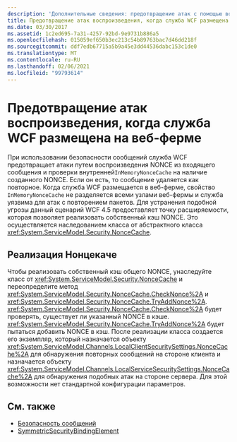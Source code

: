 ```yaml
---
description: 'Дополнительные сведения: предотвращение атак с помощью воспроизведения при размещении службы WCF в веб-ферме'
title: Предотвращение атак воспроизведения, когда служба WCF размещена на веб-ферме
ms.date: 03/30/2017
ms.assetid: 1c2ed695-7a31-4257-92bd-9e9731b886a5
ms.openlocfilehash: 015059ef650b3ec213c54b89763bac7d46dd218f
ms.sourcegitcommit: ddf7edb67715a5b9a45e3dd44536dabc153c1de0
ms.translationtype: MT
ms.contentlocale: ru-RU
ms.lasthandoff: 02/06/2021
ms.locfileid: "99793614"
---
```

# <a name="preventing-replay-attacks-when-a-wcf-service-is-hosted-in-a-web-farm"></a>Предотвращение атак воспроизведения, когда служба WCF размещена на веб-ферме

При использовании безопасности сообщений служба WCF предотвращает атаки путем воспроизведения NONCE из входящего сообщения и проверки внутренней`InMemoryNonceCache` на наличие созданного NONCE. Если он есть, то сообщение удаляется как повторное. Когда служба WCF размещается в веб-ферме, свойство `InMemoryNonceCache` не разделяется всеми узлами веб-фермы и служба уязвима для атак с повторением пакетов.  Для устранения подобной угрозы данный сценарий WCF 4.5 предоставляет точку расширяемости, которая позволяет реализовать собственный кэш NONCE. Это осуществляется наследованием класса от абстрактного класса <xref:System.ServiceModel.Security.NonceCache>.  
  
## <a name="noncecache-implementation"></a>Реализация Нонцекаче  

 Чтобы реализовать собственный кэш общего NONCE, унаследуйте класс от <xref:System.ServiceModel.Security.NonceCache> и переопределите метод <xref:System.ServiceModel.Security.NonceCache.CheckNonce%2A> и <xref:System.ServiceModel.Security.NonceCache.TryAddNonce%2A>. <xref:System.ServiceModel.Security.NonceCache.CheckNonce%2A> будет проверять, существует ли указанный NONCE в кэше. <xref:System.ServiceModel.Security.NonceCache.TryAddNonce%2A> будет пытаться добавить NONCE в кэш. После реализации класса создается его экземпляр, который назначается объекту <xref:System.ServiceModel.Channels.LocalClientSecuritySettings.NonceCache%2A> для обнаружения повторных сообщений на стороне клиента и назначается объекту <xref:System.ServiceModel.Channels.LocalServiceSecuritySettings.NonceCache%2A> для обнаружения подобных атак на стороне сервера. Для этой возможности нет стандартной конфигурации параметров.  
  
## <a name="see-also"></a>См. также

- [Безопасность сообщений](message-security-in-wcf.md)
- [SymmetricSecurityBindingElement](../diagnostics/wmi/symmetricsecuritybindingelement.md)
